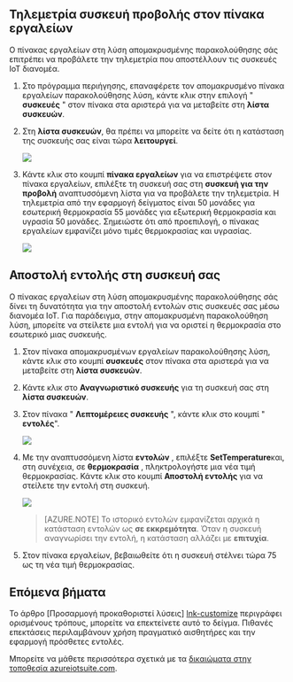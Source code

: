 ## <a name="view-device-telemetry-in-the-dashboard"></a>Τηλεμετρία συσκευή προβολής στον πίνακα εργαλείων

Ο πίνακας εργαλείων στη λύση απομακρυσμένης παρακολούθησης σάς επιτρέπει να προβάλετε την τηλεμετρία που αποστέλλουν τις συσκευές IoT διανομέα.

1. Στο πρόγραμμα περιήγησης, επαναφέρετε τον απομακρυσμένο πίνακα εργαλείων παρακολούθησης λύση, κάντε κλικ στην επιλογή " **συσκευές** " στον πίνακα στα αριστερά για να μεταβείτε στη **λίστα συσκευών**.

2. Στη **λίστα συσκευών**, θα πρέπει να μπορείτε να δείτε ότι η κατάσταση της συσκευής σας είναι τώρα **λειτουργεί**.

    ![][18]

3. Κάντε κλικ στο κουμπί **πίνακα εργαλείων** για να επιστρέψετε στον πίνακα εργαλείων, επιλέξτε τη συσκευή σας στη **συσκευή για την προβολή** αναπτυσσόμενη λίστα για να προβάλετε την τηλεμετρία. Η τηλεμετρία από την εφαρμογή δείγματος είναι 50 μονάδες για εσωτερική θερμοκρασία 55 μονάδες για εξωτερική θερμοκρασία και υγρασία 50 μονάδες. Σημειώστε ότι από προεπιλογή, ο πίνακας εργαλείων εμφανίζει μόνο τιμές θερμοκρασίας και υγρασίας.

    ![][img-telemetry]

## <a name="send-a-command-to-your-device"></a>Αποστολή εντολής στη συσκευή σας

Ο πίνακας εργαλείων στη λύση απομακρυσμένης παρακολούθησης σάς δίνει τη δυνατότητα για την αποστολή εντολών στις συσκευές σας μέσω διανομέα IoT. Για παράδειγμα, στην απομακρυσμένη παρακολούθηση λύση, μπορείτε να στείλετε μια εντολή για να οριστεί η θερμοκρασία στο εσωτερικό μιας συσκευής.

1. Στον πίνακα απομακρυσμένων εργαλείων παρακολούθησης λύση, κάντε κλικ στο κουμπί **συσκευές** στον πίνακα στα αριστερά για να μεταβείτε στη **λίστα συσκευών**.

2. Κάντε κλικ στο **Αναγνωριστικό συσκευής** για τη συσκευή σας στη **λίστα συσκευών**.

3. Στον πίνακα " **Λεπτομέρειες συσκευής** ", κάντε κλικ στο κουμπί " **εντολές**".

    ![][13]

4. Με την αναπτυσσόμενη λίστα **εντολών** , επιλέξτε **SetTemperature**και, στη συνέχεια, σε **θερμοκρασία** , πληκτρολογήστε μια νέα τιμή θερμοκρασίας. Κάντε κλικ στο κουμπί **Αποστολή εντολής** για να στείλετε την εντολή στη συσκευή.

    ![][14]

    > [AZURE.NOTE] Το ιστορικό εντολών εμφανίζεται αρχικά η κατάσταση εντολών ως **σε εκκρεμότητα**. Όταν η συσκευή αναγνωρίσει την εντολή, η κατάσταση αλλάζει με **επιτυχία**.

5. Στον πίνακα εργαλείων, βεβαιωθείτε ότι η συσκευή στέλνει τώρα 75 ως τη νέα τιμή θερμοκρασίας.

## <a name="next-steps"></a>Επόμενα βήματα

Το άρθρο [Προσαρμογή προκαθοριστεί λύσεις] [ lnk-customize] περιγράφει ορισμένους τρόπους, μπορείτε να επεκτείνετε αυτό το δείγμα. Πιθανές επεκτάσεις περιλαμβάνουν χρήση πραγματικό αισθητήρες και την εφαρμογή πρόσθετες εντολές.

Μπορείτε να μάθετε περισσότερα σχετικά με τα [δικαιώματα στην τοποθεσία azureiotsuite.com][lnk-permissions].

[13]: ./media/iot-suite-visualize-connecting/suite4.png
[14]: ./media/iot-suite-visualize-connecting/suite7-1.png
[18]: ./media/iot-suite-visualize-connecting/suite10.png
[img-telemetry]: ./media/iot-suite-visualize-connecting/telemetry.png
[lnk-customize]: ../articles/iot-suite/iot-suite-guidance-on-customizing-preconfigured-solutions.md
[lnk-permissions]: ../articles/iot-suite/iot-suite-permissions.md
